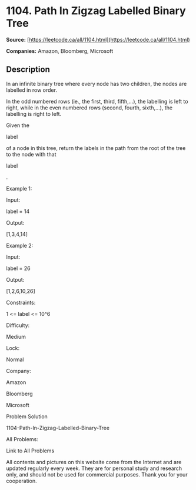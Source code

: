 # 1104. Path In Zigzag Labelled Binary Tree

**Source:** [https://leetcode.ca/all/1104.html](https://leetcode.ca/all/1104.html)

**Companies:** Amazon, Bloomberg, Microsoft

## Description

In an infinite binary tree where every node has two children, the nodes are labelled in row
        order.

In the odd numbered rows (ie., the first, third, fifth,...), the labelling is left to right,
        while in the even numbered rows (second, fourth, sixth,...), the labelling is right to
        left.

Given the

label

of a node in this tree, return the labels in the path from the
        root of the tree to the node with that

label

.

Example 1:

Input:

label = 14

Output:

[1,3,4,14]

Example 2:

Input:

label = 26

Output:

[1,2,6,10,26]

Constraints:

1 <= label <= 10^6

Difficulty:

Medium

Lock:

Normal

Company:

Amazon

Bloomberg

Microsoft

Problem Solution

1104-Path-In-Zigzag-Labelled-Binary-Tree

All Problems:

Link to All Problems

All contents and pictures on this website come from the Internet and are updated regularly every week. They are for personal study and research only, and should not be used for commercial purposes. Thank you for your cooperation.


